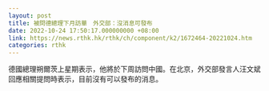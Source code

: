 ```yaml
---
layout: post
title: 被問德總理下月訪華　外交部：沒消息可發布
date: 2022-10-24 17:50:17.000000000 +08:00
link: https://news.rthk.hk/rthk/ch/component/k2/1672464-20221024.htm
categories: rthk
---
```


德國總理朔爾茨上星期表示，他將於下周訪問中國。在北京，外交部發言人汪文斌回應相關提問時表示，目前沒有可以發布的消息。
